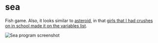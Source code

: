 # sea

Fish game.  Also, it looks similar to [asteroid](https://github.com/ca98am79/my-first-programs/tree/master/asteroid), in that [girls that I had crushes on in school made it on the variables list](https://github.com/ca98am79/my-first-programs/blob/master/sea/SEA.PAS#L17).

![Sea program screenshot](https://raw.githubusercontent.com/ca98am79/my-first-programs/master/sea/sea.png)
